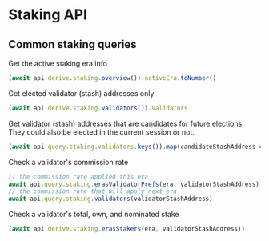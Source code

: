 # Staking API

## Common staking queries

Get the active staking era info
```js
(await api.derive.staking.overview()).activeEra.toNumber()
```

Get elected validator (stash) addresses only  
```js
(await api.derive.staking.validators()).validators
```

Get validator (stash) addresses that are candidates for future elections.  
They could also be elected in the current session or not.  
```js
(await api.query.staking.validators.keys()).map(candidateStashAddress => { .. });
```

Check a validator's commission rate
```js
// the commission rate applied this era
await api.query.staking.erasValidatorPrefs(era, validatorStashAddress)
// the commission rate that will apply next era
await api.query.staking.validators(validatorStashAddress)
```

Check a validator's total, own, and nominated stake
```js
(await api.derive.staking.erasStakers(era, validatorStashAddress))
```